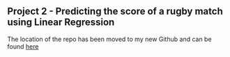 ## Project 2 - Predicting the score of a rugby match using Linear Regression 

The location of the repo has been moved to my new Github and can be found [here](https://github.com/laurenlhoward14/linear-regression-rugby)
